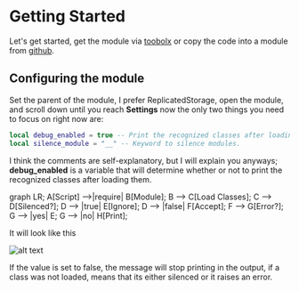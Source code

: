 # Getting Started

Let's get started, get the module via [toobolx](https://www.roblox.com/library/6978094397/Bases) or copy the code into a module from [github](https://github.com/remideas/Bases).

## Configuring the module

Set the parent of the module, I prefer ReplicatedStorage, open the module, and scroll down until you reach **Settings** now the only two things you need to focus on right now are:
```lua
local debug_enabled = true -- Print the recognized classes after loading them.
local silence_module = "__" -- Keyword to silence modules.
```
I think the comments are self-explanatory, but I will explain you anyways; **debug_enabled** is a variable that will determine whether or not to print the recognized classes
after loading them.
<div class="mermaid">
graph LR;
  A[Script] -->|require| B[Module];
  B --> C[Load Classes];
  C --> D[Silenced?];
  D --> |true| E[Ignore];
  D --> |false| F[Accept];
  F --> G[Error?];
  G --> |yes| E;
  G --> |no| H[Print];
</div>

It will look like this

![alt text](https://github.com/remideas/Bases/blob/main/assets/DebugPhoto.png?raw=true)

If the value is set to false, the message will stop printing in the output, if a class was not loaded, means that its either silenced or it raises an error.